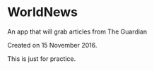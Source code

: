 # WorldNews
An app that will grab articles from The Guardian

Created on 15 November 2016.

This is just for practice.
